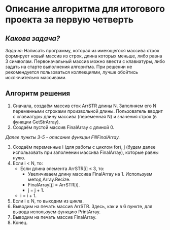 # Описание алгоритма для итогового проекта за первую четверть
## *Какова задача?*

*Задача*: Написать программу, которая из имеющегося массива строк формирует новый массив из строк, длина которых меньше, либо равна 3 символам. Первоначальный массив можно ввести с клавиатуры, либо задать на старте выполнения алгоритма. При решении не рекомендуется пользоваться коллекциями, лучше обойтись исключительно массивами.

## Алгоритм решения

1. Сначала, создаём массив сток ArrSTR длины N. Заполняем его N переменными строками произвольной длины. Пользователь вводит с клавиатуры длину массива (переменная N) и значения строк (в функции GetStrArray).
2. Создаём пустой массив FinalArray с длиной 0.

*Далее пункты 3-5 - описание функции FillFinalArray.*

3. Создаём переменные i (для работы с циклом for), j (будем далее использовать при заполнении массива FinalArray), которые равны нулю.
4. Если i < N, то:
    + Если длина элемента ArrSTR[i] ≤ 3, то: 
        * Увеличиваем длину массива FinalArray на 1. Используем метод Array.Recize.
        * FinalArray[j] = ArrSTR[i].
        * j = j + 1.
    + i = i + 1.
5. Если i ≥ N, то выходим из цикла.
6. Выводим на печать массив ArrSTR. Здесь, как и в 6 пункте, для вывода используем функцию PrintArray.
6. Выводим на печать массив FinalArray.
7. Конец.
